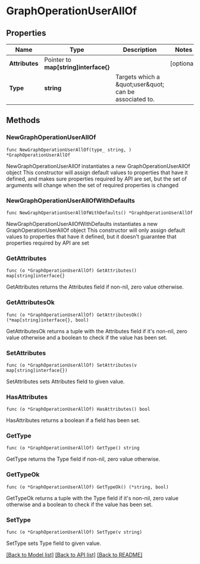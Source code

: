 # GraphOperationUserAllOf

## Properties

Name | Type | Description | Notes
------------ | ------------- | ------------- | -------------
**Attributes** | Pointer to **map[string]interface{}** |  | [optional] 
**Type** | **string** | Targets which a \&quot;user\&quot; can be associated to. | 

## Methods

### NewGraphOperationUserAllOf

`func NewGraphOperationUserAllOf(type_ string, ) *GraphOperationUserAllOf`

NewGraphOperationUserAllOf instantiates a new GraphOperationUserAllOf object
This constructor will assign default values to properties that have it defined,
and makes sure properties required by API are set, but the set of arguments
will change when the set of required properties is changed

### NewGraphOperationUserAllOfWithDefaults

`func NewGraphOperationUserAllOfWithDefaults() *GraphOperationUserAllOf`

NewGraphOperationUserAllOfWithDefaults instantiates a new GraphOperationUserAllOf object
This constructor will only assign default values to properties that have it defined,
but it doesn't guarantee that properties required by API are set

### GetAttributes

`func (o *GraphOperationUserAllOf) GetAttributes() map[string]interface{}`

GetAttributes returns the Attributes field if non-nil, zero value otherwise.

### GetAttributesOk

`func (o *GraphOperationUserAllOf) GetAttributesOk() (*map[string]interface{}, bool)`

GetAttributesOk returns a tuple with the Attributes field if it's non-nil, zero value otherwise
and a boolean to check if the value has been set.

### SetAttributes

`func (o *GraphOperationUserAllOf) SetAttributes(v map[string]interface{})`

SetAttributes sets Attributes field to given value.

### HasAttributes

`func (o *GraphOperationUserAllOf) HasAttributes() bool`

HasAttributes returns a boolean if a field has been set.

### GetType

`func (o *GraphOperationUserAllOf) GetType() string`

GetType returns the Type field if non-nil, zero value otherwise.

### GetTypeOk

`func (o *GraphOperationUserAllOf) GetTypeOk() (*string, bool)`

GetTypeOk returns a tuple with the Type field if it's non-nil, zero value otherwise
and a boolean to check if the value has been set.

### SetType

`func (o *GraphOperationUserAllOf) SetType(v string)`

SetType sets Type field to given value.



[[Back to Model list]](../README.md#documentation-for-models) [[Back to API list]](../README.md#documentation-for-api-endpoints) [[Back to README]](../README.md)



